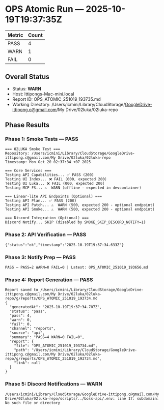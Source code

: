 # OPS Atomic Run — 2025-10-19T19:37:35Z

| Metric | Count |
| ------ | ----- |
| PASS | 4 |
| WARN | 1 |
| FAIL | 0 |

## Overall Status

- Status: **WARN**
- Host: Ittipongs-Mac-mini.local
- Report ID: OPS_ATOMIC_251019_193735.md
- Working Directory: /Users/icmini/Library/CloudStorage/GoogleDrive-ittipong.c@gmail.com/My Drive/02luka/02luka-repo

## Phase Results

### Phase 1: Smoke Tests — PASS

```
=== 02LUKA Smoke Test ===
Repository: /Users/icmini/Library/CloudStorage/GoogleDrive-ittipong.c@gmail.com/My Drive/02luka/02luka-repo
Timestamp: Mon Oct 20 02:37:34 +07 2025

=== Core Services ===
Testing API Capabilities... ✅ PASS (200)
Testing UI Index... ❌ FAIL (000, expected 200)
Testing UI Luka... ❌ FAIL (000, expected 200)
Testing MCP FS... ⚠️  WARN (offline - expected in devcontainer)

=== Linear-lite API Endpoints (Optional) ===
Testing API Plan... ✅ PASS (200)
Testing API Patch... ⚠️  WARN (500, expected 200 - optional endpoint)
Testing API Smoke... ⚠️  WARN (500, expected 200 - optional endpoint)

=== Discord Integration (Optional) ===
Discord Notify... SKIP (disabled by SMOKE_SKIP_DISCORD_NOTIFY=1)
```

### Phase 2: API Verification — PASS

```
{"status":"ok","timestamp":"2025-10-19T19:37:34.633Z"}
```

### Phase 3: Notify Prep — PASS

```
PASS — PASS=2 WARN=0 FAIL=0 | Latest: OPS_ATOMIC_251019_193656.md
```

### Phase 4: Report Generation — PASS

```
Report saved to /Users/icmini/Library/CloudStorage/GoogleDrive-ittipong.c@gmail.com/My Drive/02luka/02luka-repo/g/reports/OPS_ATOMIC_251019_193734.md
{
  "generatedAt": "2025-10-19T19:37:34.707Z",
  "status": "pass",
  "pass": 4,
  "warn": 0,
  "fail": 0,
  "channel": "reports",
  "source": "api",
  "summary": "PASS=4 WARN=0 FAIL=0",
  "report": {
    "file": "OPS_ATOMIC_251019_193734.md",
    "path": "/Users/icmini/Library/CloudStorage/GoogleDrive-ittipong.c@gmail.com/My Drive/02luka/02luka-repo/g/reports/OPS_ATOMIC_251019_193734.md",
    "link": null
  }
}
```

### Phase 5: Discord Notifications — WARN

```
/Users/icmini/Library/CloudStorage/GoogleDrive-ittipong.c@gmail.com/My Drive/02luka/02luka-repo/scripts/../boss-api/.env: line 17: subdomain: No such file or directory
```
